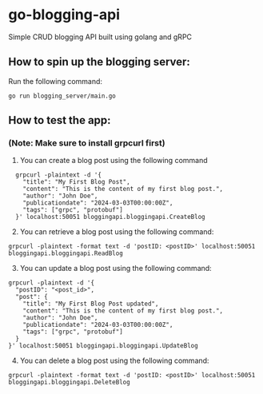 # go-blogging-api

Simple CRUD blogging API built using golang and gRPC

## How to spin up the blogging server:

Run the following command:

```
go run blogging_server/main.go
```

## How to test the app:
### (Note: Make sure to install grpcurl first)

1. You can create a blog post using the following command

```
  grpcurl -plaintext -d '{
    "title": "My First Blog Post",
    "content": "This is the content of my first blog post.",
    "author": "John Doe",
    "publicationdate": "2024-03-03T00:00:00Z",
    "tags": ["grpc", "protobuf"]
  }' localhost:50051 bloggingapi.bloggingapi.CreateBlog
```


2. You can retrieve a blog post using the following command:

```
grpcurl -plaintext -format text -d 'postID: <postID>' localhost:50051 bloggingapi.bloggingapi.ReadBlog
```

3. You can update a blog post using the following command:

```
grpcurl -plaintext -d '{
  "postID": "<post_id>",
  "post": {
    "title": "My First Blog Post updated",
    "content": "This is the content of my first blog post.",
    "author": "John Doe",
    "publicationdate": "2024-03-03T00:00:00Z",
    "tags": ["grpc", "protobuf"]
  }
}' localhost:50051 bloggingapi.bloggingapi.UpdateBlog
```

4. You can delete a blog post using the following command:

```
grpcurl -plaintext -format text -d 'postID: <postID>' localhost:50051 bloggingapi.bloggingapi.DeleteBlog
```
